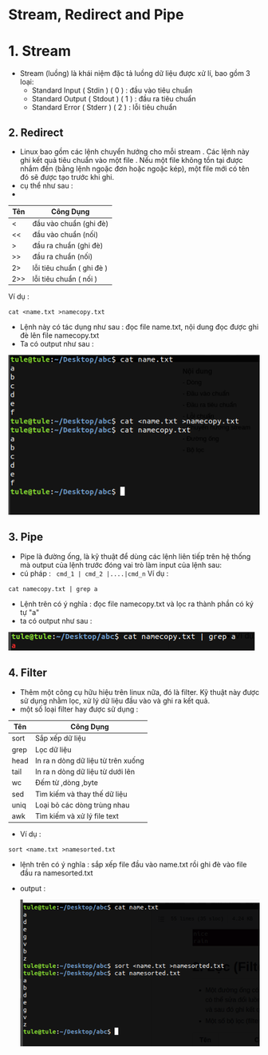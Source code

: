 # Stream, Redirect and Pipe
# 1. Stream 
- Stream (luồng) là khái niệm đặc tả luồng dữ liệu được xử lí, bao gồm 3 loại:
  - Standard Input ( Stdin ) ( 0 ) : đầu vào tiêu chuẩn 
  - Standard Output ( Stdout ) ( 1 ) : đầu ra tiêu chuẩn
  - Standard Error ( Stderr ) ( 2 ) : lỗi tiêu chuẩn 

## 2. Redirect 
 - Linux bao gồm các lệnh chuyển hướng cho mỗi stream . Các lệnh này ghi kết quả tiêu chuẩn vào một file . Nếu một file không tồn tại được nhắm đến (bằng lệnh ngoặc đơn hoặc ngoặc kép), một file mới có tên đó sẽ được tạo trước khi ghi.
 - cụ thể như sau : 
 - 
 | Tên | Công Dụng 
 | --- | -----------
 | < | đầu vào chuẩn (ghi đè)
 | << | đầu vào chuẩn (nối)
 | > | đầu ra chuẩn (ghi đè)
 | >> | đầu ra chuẩn (nối)
 | 2> | lỗi tiêu chuẩn ( ghi đè ) 
 | 2>> | lỗi tiêu chuẩn ( nối ) 
 
 Ví dụ :
 ````
 cat <name.txt >namecopy.txt 
 ````
 - Lệnh này có tác dụng như sau : đọc file name.txt, nội dung đọc được ghi đè lên file namecopy.txt
 - Ta có output như sau :
 
 <img src="https://github.com/tulha161/linux/blob/main/images/06.01.png"> 
 
## 3. Pipe
- Pipe là đường ống, là kỹ thuật để dùng các lệnh liên tiếp trên hệ thống mà output của lệnh trước đóng vai trò làm input của lệnh sau:
- cú pháp : ```` cmd_1 | cmd_2 |....|cmd_n````
Ví dụ :
 ````
 cat namecopy.txt | grep a 
 ````
 - Lệnh trên có ý nghĩa : đọc file namecopy.txt và lọc ra thành phần có ký tự "a"
 - ta có output như sau :
 
  <img src="https://github.com/tulha161/linux/blob/main/images/06.02.png"> 
 
## 4. Filter	
- Thêm một công cụ hữu hiệu trên linux nữa, đó là filter. Kỹ thuật này được sử dụng nhằm lọc, xử lý dữ liệu đầu vào và ghi ra kết quả. 
- một số loại filter hay được sử dụng : 

| Tên | Công Dụng
| --- | ---------
| sort | Sắp xếp dữ liệu
| grep | Lọc dữ liệu
| head | In ra n dòng dữ liệu từ trên xuống
| tail | In ra n dòng dữ liệu từ dưới lên
| wc | Đếm từ ,dòng ,byte
| sed | Tìm kiếm và thay thế dữ liệu
| uniq | Loại bỏ các dòng trùng nhau
| awk | Tìm kiếm và xử lý file text

- Ví dụ : 
 ````
sort <name.txt >namesorted.txt 
 ````

- lệnh trên có ý nghĩa : sắp xếp file đầu vào name.txt rồi ghi đè vào file đầu ra namesorted.txt 
- output : 
  
  <img src="https://github.com/tulha161/linux/blob/main/images/06.03.png"> 
